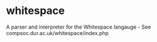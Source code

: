 whitespace
==========

A parser and interpreter for the Whitespace langauge - See compsoc.dur.ac.uk/whitespace/index.php